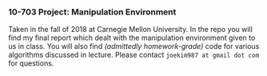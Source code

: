 ### 10-703 Project: Manipulation Environment

Taken in the fall of 2018 at Carnegie Mellon University.  In the repo you will find my final report which dealt with the manipulation environment given to us in class.  You will also find *(admittedly homework-grade)* code for various algorithms discussed in lecture. Please contact `joekim987 at gmail dot com` for questions.
